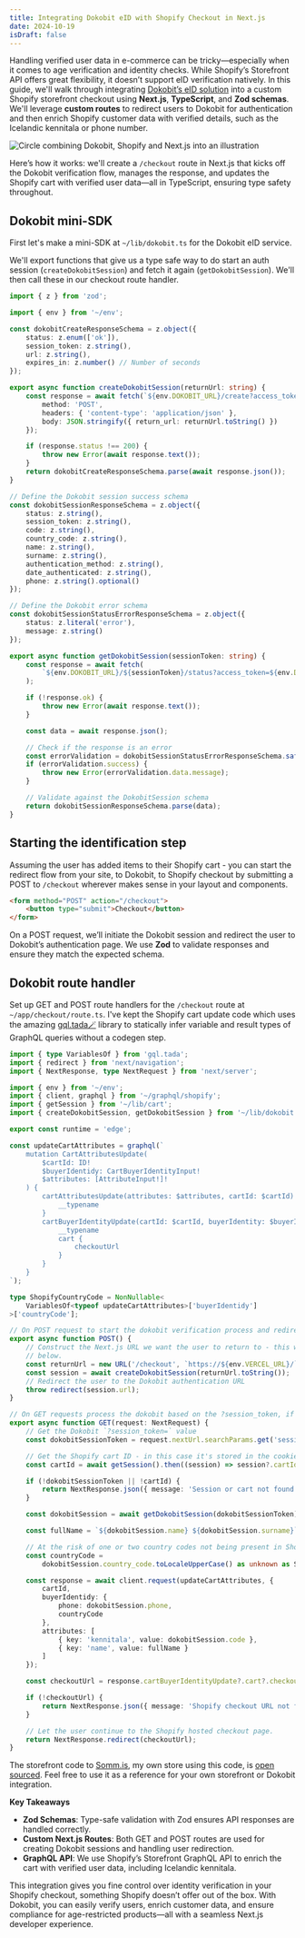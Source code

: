 ```yaml
---
title: Integrating Dokobit eID with Shopify Checkout in Next.js
date: 2024-10-19
isDraft: false
---
```


Handling verified user data in e-commerce can be tricky—especially when it comes to age verification
and identity checks. While Shopify’s Storefront API offers great flexibility, it doesn’t support eID
verification natively. In this guide, we'll walk through integrating [Dokobit’s eID
solution](https://www.dokobit.com/solutions/e-identification-api) into a custom Shopify storefront
checkout using **Next.js**, **TypeScript**, and **Zod schemas**. We'll leverage **custom routes** to
redirect users to Dokobit for authentication and then enrich Shopify customer data with verified
details, such as the Icelandic kennitala or phone number.

<img src="https://ss.solberg.is/8f4XSPRn+" alt="Circle combining Dokobit, Shopify and Next.js into an illustration">

Here’s how it works: we'll create a `/checkout` route in Next.js that kicks off the Dokobit
verification flow, manages the response, and updates the Shopify cart with verified user data—all in
TypeScript, ensuring type safety throughout.

## Dokobit mini-SDK

First let's make a mini-SDK at `~/lib/dokobit.ts` for the Dokobit eID service.

We'll export functions that give us a type safe way to do start an auth session
(`createDokobitSession`) and fetch it again (`getDokobitSession`). We'll then call these in our
checkout route handler.

```ts
import { z } from 'zod';

import { env } from '~/env';

const dokobitCreateResponseSchema = z.object({
	status: z.enum(['ok']),
	session_token: z.string(),
	url: z.string(),
	expires_in: z.number() // Number of seconds
});

export async function createDokobitSession(returnUrl: string) {
	const response = await fetch(`${env.DOKOBIT_URL}/create?access_token=${env.DOKOBIT_TOKEN}`, {
		method: 'POST',
		headers: { 'content-type': 'application/json' },
		body: JSON.stringify({ return_url: returnUrl.toString() })
	});

	if (response.status !== 200) {
		throw new Error(await response.text());
	}
	return dokobitCreateResponseSchema.parse(await response.json());
}

// Define the Dokobit session success schema
const dokobitSessionResponseSchema = z.object({
	status: z.string(),
	session_token: z.string(),
	code: z.string(),
	country_code: z.string(),
	name: z.string(),
	surname: z.string(),
	authentication_method: z.string(),
	date_authenticated: z.string(),
	phone: z.string().optional()
});

// Define the Dokobit error schema
const dokobitSessionStatusErrorResponseSchema = z.object({
	status: z.literal('error'),
	message: z.string()
});

export async function getDokobitSession(sessionToken: string) {
	const response = await fetch(
		`${env.DOKOBIT_URL}/${sessionToken}/status?access_token=${env.DOKOBIT_TOKEN}`
	);

	if (!response.ok) {
		throw new Error(await response.text());
	}

	const data = await response.json();

	// Check if the response is an error
	const errorValidation = dokobitSessionStatusErrorResponseSchema.safeParse(data);
	if (errorValidation.success) {
		throw new Error(errorValidation.data.message);
	}

	// Validate against the DokobitSession schema
	return dokobitSessionResponseSchema.parse(data);
}
```

## Starting the identification step

Assuming the user has added items to their Shopify cart - you can start the redirect flow from your
site, to Dokobit, to Shopify checkout by submitting a POST to `/checkout` wherever makes sense in
your layout and components.

```html
<form method="POST" action="/checkout">
	<button type="submit">Checkout</button>
</form>
```

On a POST request, we’ll initiate the Dokobit session and redirect the user to Dokobit’s
authentication page. We use **Zod** to validate responses and ensure they match the expected schema.

## Dokobit route handler

Set up GET and POST route handlers for the `/checkout` route at `~/app/checkout/route.ts`. I've kept
the Shopify cart update code which uses the amazing [gql.tada🪄](https://gql-tada.0no.co) library to
statically infer variable and result types of GraphQL queries without a codegen step.

```ts
import { type VariablesOf } from 'gql.tada';
import { redirect } from 'next/navigation';
import { NextResponse, type NextRequest } from 'next/server';

import { env } from '~/env';
import { client, graphql } from '~/graphql/shopify';
import { getSession } from '~/lib/cart';
import { createDokobitSession, getDokobitSession } from '~/lib/dokobit';

export const runtime = 'edge';

const updateCartAttributes = graphql(`
	mutation CartAttributesUpdate(
		$cartId: ID!
		$buyerIdentidy: CartBuyerIdentityInput!
		$attributes: [AttributeInput!]!
	) {
		cartAttributesUpdate(attributes: $attributes, cartId: $cartId) {
			__typename
		}
		cartBuyerIdentityUpdate(cartId: $cartId, buyerIdentity: $buyerIdentidy) {
			__typename
			cart {
				checkoutUrl
			}
		}
	}
`);

type ShopifyCountryCode = NonNullable<
	VariablesOf<typeof updateCartAttributes>['buyerIdentidy']
>['countryCode'];

// On POST request to start the dokobit verification process and redirect to it
export async function POST() {
	// Construct the Next.js URL we want the user to return to - this will actually be the GET handler
	// below.
	const returnUrl = new URL('/checkout', `https://${env.VERCEL_URL}/`);
	const session = await createDokobitSession(returnUrl.toString());
	// Redirect the user to the Dokobit authentication URL
	throw redirect(session.url);
}

// On GET requests process the dokobit based on the ?session_token, if presented
export async function GET(request: NextRequest) {
	// Get the Dokobit `?session_token=` value
	const dokobitSessionToken = request.nextUrl.searchParams.get('session_token');

	// Get the Shopify cart ID - in this case it's stored in the cookie header.
	const cartId = await getSession().then((session) => session?.cartId);

	if (!dokobitSessionToken || !cartId) {
		return NextResponse.json({ message: 'Session or cart not found' }, { status: 400 });
	}

	const dokobitSession = await getDokobitSession(dokobitSessionToken);

	const fullName = `${dokobitSession.name} ${dokobitSession.surname}`;

	// At the risk of one or two country codes not being present in Shopify API ...
	const countryCode =
		dokobitSession.country_code.toLocaleUpperCase() as unknown as ShopifyCountryCode;

	const response = await client.request(updateCartAttributes, {
		cartId,
		buyerIdentidy: {
			phone: dokobitSession.phone,
			countryCode
		},
		attributes: [
			{ key: 'kennitala', value: dokobitSession.code },
			{ key: 'name', value: fullName }
		]
	});

	const checkoutUrl = response.cartBuyerIdentityUpdate?.cart?.checkoutUrl;

	if (!checkoutUrl) {
		return NextResponse.json({ message: 'Shopify checkout URL not found' }, { status: 400 });
	}

	// Let the user continue to the Shopify hosted checkout page.
	return NextResponse.redirect(checkoutUrl);
}
```

The storefront code to [Somm.is](https://www.somm.is/), my own store using this code, is [open
sourced](https://github.com/jokull/somm-next). Feel free to use it as a reference for your own
storefront or Dokobit integration.

**Key Takeaways**

- **Zod Schemas**: Type-safe validation with Zod ensures API responses are handled correctly.
- **Custom Next.js Routes**: Both GET and POST routes are used for creating Dokobit sessions and
  handling user redirection.
- **GraphQL API**: We use Shopify’s Storefront GraphQL API to enrich the cart with verified user
  data, including Icelandic kennitala.

This integration gives you fine control over identity verification in your Shopify checkout,
something Shopify doesn’t offer out of the box. With Dokobit, you can easily verify users, enrich
customer data, and ensure compliance for age-restricted products—all with a seamless Next.js
developer experience.
